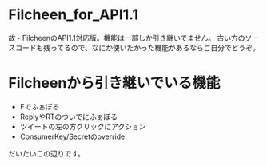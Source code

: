Filcheen_for_API1.1
===================

故・FilcheenのAPI1.1対応版。機能は一部しか引き継いでません。
古い方のソースコードも残ってるので、なにか使いたかった機能があるならご自分でどうぞ。
# Filcheenから引き継いでいる機能
- Fでふぁぼる
- ReplyやRTのついでにふぁぼる
- ツイートの左の方クリックにアクション
- ConsumerKey/Secretのoverride

だいたいこの辺りです。

